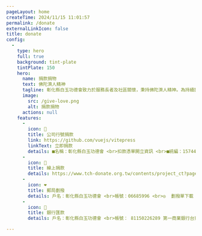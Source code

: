 ```yaml
---
pageLayout: home
createTime: 2024/11/15 11:01:57
permalink: /donate
externalLinkIcon: false
title: donate
config:
  -
    type: hero
    full: true
    background: tint-plate
    tintPlate: 150
    hero:
      name: 捐款捐物
      text: 佛陀濟人精神
      tagline: 彰化縣白玉功德會致力於服務長者及社區關懷，秉持佛陀濟人精神。為持續提供全方位照護，歡迎捐款捐物，共同關愛長者，實現在地安養的目標。
      image:
        src: /give-love.png
        alt: 捐款捐物
      actions: null
    features:
      -
        icon: 💙
        title: 公司行號捐款
        link: https://github.com/vuejs/vitepress
        linkText: 立即捐款
        details: ■名稱：彰化縣白玉功德會 <br>扣款憑單開立資訊 <br>■統編：15744887 <br>■地址：台東市寧波街195號
      -
        icon: 💜
        title: 線上捐款
        details: https://www.tch-donate.org.tw/contents/project_ct?page=2&p_id=2
      -
        icon: ❤️
        title: 郵局劃撥
        details: 戶名：彰化縣白玉功德會 <br>帳號：06685996 <br>◎  劃撥單下載（ PDF 檔） ( 可自行列印空白劃撥單，填妥後至郵局臨櫃繳款。)
      -
        icon: 💚
        title: 銀行匯款
        details: 戶名：彰化縣白玉功德會 <br>帳號： 81150226289 第一商業銀行台東分行（銀行代碼：007） <br>※匯款後，請於匯款存根聯上註明收據姓名、寄件地址、連絡電話等資料或來電（089）310000告知，謝謝。

---
```

